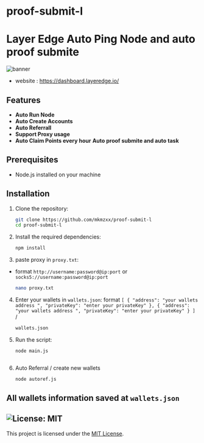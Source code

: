 # proof-submit-l
# Layer Edge Auto Ping Node and auto proof submite

![banner](./img/image.png)
- website : https://dashboard.layeredge.io/

## Features

- **Auto Run Node**
- **Auto Create Accounts**
- **Auto Referrall**
- **Support Proxy usage**
- **Auto Claim Points every hour**
**Auto proof submite and auto task**

## Prerequisites

- Node.js installed on your machine


## Installation

1. Clone the repository:
    ```sh
    git clone https://github.com/mkmzxx/proof-submit-l
    cd proof-submit-l
    ```

2. Install the required dependencies:
    ```sh
    npm install
    ```
3. paste proxy in `proxy.txt`:
-  format `http://username:password@ip:port` or `socks5://username:password@ip:port`
    ```sh
    nano proxy.txt
    ```
4. Enter your wallets in `wallets.json`:
format `[
  {
    "address": "your wallets address ",
    "privateKey": "enter your privateKey"
  },
  {
    "address": "your wallets address ",
    "privateKey": "enter your privateKey"
  }
]`
/ 
    ```sh
    wallets.json
    ```
4. Run the script:
    ```sh
    node main.js



4. Auto Referral / create new wallets
    ```sh
    node autoref.js
    ```



## All wallets information saved at `wallets.json`


## ![License: MIT](https://img.shields.io/badge/License-MIT-yellow.svg)

This project is licensed under the [MIT License](LICENSE).
